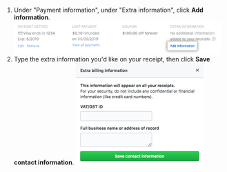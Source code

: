 1. Under "Payment information", under "Extra information", click **Add information**. ![Billing extra info button](/assets/images/help/billing/settings_billing_add_billing_extra.png)
1. Type the extra information you'd like on your receipt, then click **Save contact information**. ![Contact info field](/assets/images/help/settings/Billing-extra-info-field.png)
